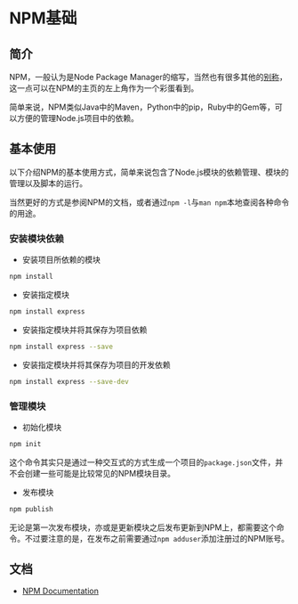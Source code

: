 # NPM基础

## 简介

NPM，一般认为是Node Package Manager的缩写，当然也有很多其他的[别称](https://github.com/npm/npm-expansions)，这一点可以在NPM的主页的左上角作为一个彩蛋看到。

简单来说，NPM类似Java中的Maven，Python中的pip，Ruby中的Gem等，可以方便的管理Node.js项目中的依赖。

## 基本使用

以下介绍NPM的基本使用方式，简单来说包含了Node.js模块的依赖管理、模块的管理以及脚本的运行。

当然更好的方式是参阅NPM的文档，或者通过`npm -l`与`man npm`本地查阅各种命令的用途。

### 安装模块依赖

- 安装项目所依赖的模块

```sh
npm install
```

- 安装指定模块

```sh
npm install express
```

- 安装指定模块并将其保存为项目依赖

```sh
npm install express --save
```

- 安装指定模块并将其保存为项目的开发依赖

```sh
npm install express --save-dev
```

### 管理模块

- 初始化模块

```sh
npm init
```

这个命令其实只是通过一种交互式的方式生成一个项目的`package.json`文件，并不会创建一些可能是比较常见的NPM模块目录。

- 发布模块

```sh
npm publish
```

无论是第一次发布模块，亦或是更新模块之后发布更新到NPM上，都需要这个命令。不过要注意的是，在发布之前需要通过`npm adduser`添加注册过的NPM账号。



## 文档

- [NPM Documentation](https://docs.npmjs.com/all)
